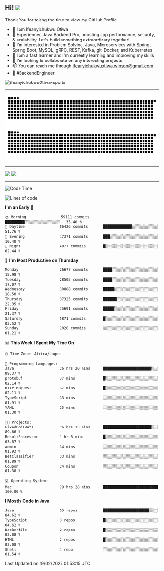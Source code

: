 <!-- BLOG-POST-LIST:START --><!-- BLOG-POST-LIST:END -->

## Hi! <img src="https://media.giphy.com/media/hvRJCLFzcasrR4ia7z/giphy.gif" width="4%"> 

Thank You for taking the time to view my GitHub Profile

- 👋 I am Ifeanyichukwu Otiwa
- 🚀 Experienced Java Backend Pro, boosting app performance, security, & scalability. Let's build something extraordinary together!
- 👀 I'm interested in Problem Solving, Java, Microservices with Spring, Spring Boot, MySQL, gRPC, REST, Kafka, git, Docker, and Kubernetes
- 🌱 I am a fast learner and I'm currently learning and improving my skills
- 💞️ I'm looking to collaborate on any interesting projects
- 📫 You can reach me through ifeanyichukwuotiwa.winson@gmail.com
- 🚀 #BackendEngineer

<p align="left" marginTop="10px"> <img src="https://komarev.com/ghpvc/?username=ifeanyichukwuOtiwa-sports&label=Profile%20views&color=0e75b6&style=for-the-badge" alt="ifeanyichukwuOtiwa-sports" /> </p>

***

<!--🐍📈SNAKEGRAPH / 🌐WEBSITE: https://github.com/Platane/snk -->
![github contribution grid snake animation](https://raw.githubusercontent.com/ifeanyichukwuOtiwa-sports/ifeanyichukwuOtiwa-sports/output/github-contribution-grid-snake-dark.svg#gh-dark-mode-only)![github contribution grid snake animation](https://raw.githubusercontent.com/ifeanyichukwuOtiwa-sports/ifeanyichukwuOtiwa-sports/output/github-contribution-grid-snake.svg#gh-light-mode-only)

***

<p float="left">
  <img float="left" src="https://github-readme-stats.vercel.app/api?username=ifeanyichukwuOtiwa-sports&count_private=true&include_all_commits=true&theme=react&show_icons=true" />
  <img float="right" src="https://github-readme-stats.vercel.app/api/top-langs/?username=ifeanyichukwuOtiwa-sports&layout=compact&show_icons=true&theme=react" /> 
</p>

***



<!--START_SECTION:waka-->
![Code Time](http://img.shields.io/badge/Code%20Time-3%2C476%20hrs%201%20min-blue)

![Lines of code](https://img.shields.io/badge/From%20Hello%20World%20I%27ve%20Written-42.2%20million%20lines%20of%20code-blue)

**I'm an Early 🐤** 

```text
🌞 Morning                59111 commits       █████████░░░░░░░░░░░░░░░░   35.40 % 
🌆 Daytime                86426 commits       █████████████░░░░░░░░░░░░   51.76 % 
🌃 Evening                17371 commits       ███░░░░░░░░░░░░░░░░░░░░░░   10.40 % 
🌙 Night                  4077 commits        █░░░░░░░░░░░░░░░░░░░░░░░░   02.44 % 
```
📅 **I'm Most Productive on Thursday** 

```text
Monday                   26677 commits       ████░░░░░░░░░░░░░░░░░░░░░   15.98 % 
Tuesday                  28505 commits       ████░░░░░░░░░░░░░░░░░░░░░   17.07 % 
Wednesday                30888 commits       █████░░░░░░░░░░░░░░░░░░░░   18.50 % 
Thursday                 37325 commits       ██████░░░░░░░░░░░░░░░░░░░   22.35 % 
Friday                   35691 commits       █████░░░░░░░░░░░░░░░░░░░░   21.37 % 
Saturday                 5871 commits        █░░░░░░░░░░░░░░░░░░░░░░░░   03.52 % 
Sunday                   2028 commits        ░░░░░░░░░░░░░░░░░░░░░░░░░   01.21 % 
```


📊 **This Week I Spent My Time On** 

```text
🕑︎ Time Zone: Africa/Lagos

💬 Programming Languages: 
Java                     26 hrs 20 mins      ██████████████████████░░░   89.37 % 
protobuf                 37 mins             █░░░░░░░░░░░░░░░░░░░░░░░░   02.14 % 
HTTP Request             37 mins             █░░░░░░░░░░░░░░░░░░░░░░░░   02.11 % 
TypeScript               33 mins             ░░░░░░░░░░░░░░░░░░░░░░░░░   01.91 % 
YAML                     23 mins             ░░░░░░░░░░░░░░░░░░░░░░░░░   01.30 % 

🐱‍💻 Projects: 
FixedOddsBets            26 hrs 25 mins      ██████████████████████░░░   89.66 % 
ResultProcessor          1 hr 8 mins         █░░░░░░░░░░░░░░░░░░░░░░░░   03.87 % 
admin                    34 mins             ░░░░░░░░░░░░░░░░░░░░░░░░░   01.93 % 
BetClassifier            33 mins             ░░░░░░░░░░░░░░░░░░░░░░░░░   01.89 % 
Coupon                   24 mins             ░░░░░░░░░░░░░░░░░░░░░░░░░   01.38 % 

💻 Operating System: 
Mac                      29 hrs 28 mins      █████████████████████████   100.00 % 
```

**I Mostly Code in Java** 

```text
Java                     55 repos            █████████████████████░░░░   84.62 % 
TypeScript               3 repos             █░░░░░░░░░░░░░░░░░░░░░░░░   04.62 % 
Dockerfile               2 repos             █░░░░░░░░░░░░░░░░░░░░░░░░   03.08 % 
HTML                     2 repos             █░░░░░░░░░░░░░░░░░░░░░░░░   03.08 % 
Shell                    1 repo              ░░░░░░░░░░░░░░░░░░░░░░░░░   01.54 % 
```




 Last Updated on 19/02/2025 01:53:15 UTC
<!--END_SECTION:waka-->

<!--
<p align="center">
![trophy](https://github-profile-trophy.vercel.app/?username=ifeanyichukwuOtiwa-sports&theme=onedark) (https://github.com/ryo-ma/github-profile-trophy)
</p>
-->

<!---
ifeanyi-otiwa/ifeanyi-otiwa is a ✨ special ✨ repository because its `README.md` (this file) appears on your GitHub profile.
You can click the Preview link to take a look at your changes.
--->
